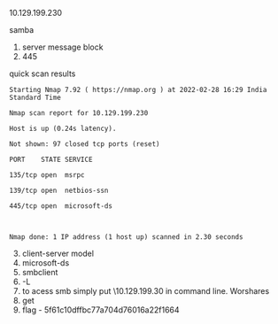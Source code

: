 10.129.199.230

samba

1. server message block
2. 445

quick scan results

```
Starting Nmap 7.92 ( https://nmap.org ) at 2022-02-28 16:29 India Standard Time

Nmap scan report for 10.129.199.230

Host is up (0.24s latency).

Not shown: 97 closed tcp ports (reset)

PORT    STATE SERVICE

135/tcp open  msrpc

139/tcp open  netbios-ssn

445/tcp open  microsoft-ds



Nmap done: 1 IP address (1 host up) scanned in 2.30 seconds

```
3. client-server model
4. microsoft-ds
5. smbclient
6. -L
7. to acess smb simply put \\10.129.199.30 in command line.
Worshares
8. get
9. flag - 5f61c10dffbc77a704d76016a22f1664
